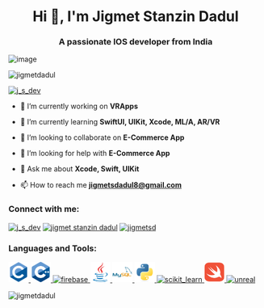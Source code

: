 <h1 align="center">Hi 👋, I'm Jigmet Stanzin Dadul</h1>
<h3 align="center">A passionate IOS developer from India</h3>


![image](https://github.com/jigmetdadul/jigmetdadul/assets/85403349/ecb4badd-fbe2-4a7b-be7d-84741231ed2e)

<p align="left"> <img src="https://komarev.com/ghpvc/?username=jigmetdadul&label=Profile%20views&color=0e75b6&style=flat" alt="jigmetdadul" /> </p>

<p align="left"> <a href="https://twitter.com/j_s_dev" target="blank"><img src="https://img.shields.io/twitter/follow/j_s_dev?logo=twitter&style=for-the-badge" alt="j_s_dev" /></a> </p>

- 🔭 I’m currently working on **VRApps**

- 🌱 I’m currently learning **SwiftUI, UIKit, Xcode, ML/A, AR/VR**

- 👯 I’m looking to collaborate on **E-Commerce App**

- 🤝 I’m looking for help with **E-Commerce App**

- 💬 Ask me about **Xcode, Swift, UIKit**

- 📫 How to reach me **jigmetsdadul8@gmail.com**

<h3 align="left">Connect with me:</h3>
<p align="left">
<a href="https://twitter.com/j_s_dev" target="blank"><img align="center" src="https://raw.githubusercontent.com/rahuldkjain/github-profile-readme-generator/master/src/images/icons/Social/twitter.svg" alt="j_s_dev" height="30" width="40" /></a>
<a href="https://linkedin.com/in/jigmet stanzin dadul" target="blank"><img align="center" src="https://raw.githubusercontent.com/rahuldkjain/github-profile-readme-generator/master/src/images/icons/Social/linked-in-alt.svg" alt="jigmet stanzin dadul" height="30" width="40" /></a>
<a href="https://www.leetcode.com/jigmetsd" target="blank"><img align="center" src="https://raw.githubusercontent.com/rahuldkjain/github-profile-readme-generator/master/src/images/icons/Social/leet-code.svg" alt="jigmetsd" height="30" width="40" /></a>
</p>

<h3 align="left">Languages and Tools:</h3>
<p align="left"> <a href="https://www.cprogramming.com/" target="_blank" rel="noreferrer"> <img src="https://raw.githubusercontent.com/devicons/devicon/master/icons/c/c-original.svg" alt="c" width="40" height="40"/> </a> <a href="https://www.w3schools.com/cpp/" target="_blank" rel="noreferrer"> <img src="https://raw.githubusercontent.com/devicons/devicon/master/icons/cplusplus/cplusplus-original.svg" alt="cplusplus" width="40" height="40"/> </a> <a href="https://firebase.google.com/" target="_blank" rel="noreferrer"> <img src="https://www.vectorlogo.zone/logos/firebase/firebase-icon.svg" alt="firebase" width="40" height="40"/> </a> <a href="https://www.java.com" target="_blank" rel="noreferrer"> <img src="https://raw.githubusercontent.com/devicons/devicon/master/icons/java/java-original.svg" alt="java" width="40" height="40"/> </a> <a href="https://www.mysql.com/" target="_blank" rel="noreferrer"> <img src="https://raw.githubusercontent.com/devicons/devicon/master/icons/mysql/mysql-original-wordmark.svg" alt="mysql" width="40" height="40"/> </a> <a href="https://www.python.org" target="_blank" rel="noreferrer"> <img src="https://raw.githubusercontent.com/devicons/devicon/master/icons/python/python-original.svg" alt="python" width="40" height="40"/> </a> <a href="https://scikit-learn.org/" target="_blank" rel="noreferrer"> <img src="https://upload.wikimedia.org/wikipedia/commons/0/05/Scikit_learn_logo_small.svg" alt="scikit_learn" width="40" height="40"/> </a> <a href="https://developer.apple.com/swift/" target="_blank" rel="noreferrer"> <img src="https://raw.githubusercontent.com/devicons/devicon/master/icons/swift/swift-original.svg" alt="swift" width="40" height="40"/> </a> <a href="https://unrealengine.com/" target="_blank" rel="noreferrer"> <img src="https://raw.githubusercontent.com/kenangundogan/fontisto/036b7eca71aab1bef8e6a0518f7329f13ed62f6b/icons/svg/brand/unreal-engine.svg" alt="unreal" width="40" height="40"/> </a> </p>

<p><img align="center" src="https://github-readme-stats.vercel.app/api/top-langs?username=jigmetdadul&show_icons=true&locale=en&layout=compact" alt="jigmetdadul" /></p>

